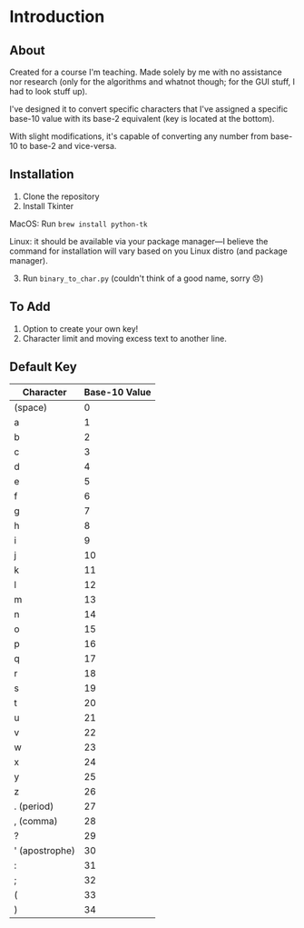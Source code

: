 # Introduction

## About
Created for a course I'm teaching. Made solely by me with no assistance nor research (only for the algorithms and whatnot though; for the GUI stuff, I had to look stuff up).

I've designed it to convert specific characters that I've assigned a specific base-10 value with its base-2 equivalent (key is located at the bottom).

With slight modifications, it's capable of converting any number from base-10 to base-2 and vice-versa.

## Installation
1. Clone the repository
2. Install Tkinter

MacOS: Run `brew install python-tk`

Linux: it should be available via your package manager—I believe the command for installation will vary based on you Linux distro (and package manager).

3. Run `binary_to_char.py` (couldn't think of a good name, sorry 😞)

## To Add
1. Option to create your own key!
2. Character limit and moving excess text to another line.

## Default Key

| Character     | Base-10 Value   |
| ------------- | ------------- |
| (space) | 0 |
| a | 1 |
| b | 2 |
| c | 3 |
| d | 4 |
| e | 5 |
| f | 6 |
| g | 7 |
| h | 8 |
| i | 9 |
| j | 10 |
| k | 11 |
| l| 12 |
| m | 13 |
| n | 14 |
| o | 15 |
|p | 16 |
| q | 17 |
| r | 18 |
| s | 19 |
| t | 20 |
| u | 21 |
| v | 22 |
| w | 23 |
| x | 24 |
| y | 25 |
| z | 26 |
| . (period) | 27 |
| , (comma) | 28 |
| ? | 29 |
| ' (apostrophe) | 30 |
| : | 31 |
| ; | 32 |
| ( | 33 |
| ) | 34 |

